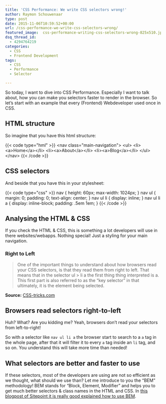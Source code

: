 ```yaml
---
title: 'CSS Performance: We write CSS selectors wrong!'
author: Raymon Schouwenaar
type: post
date: 2015-11-06T10:59:52+00:00
url: /css-performance-we-write-css-selectors-wrong/
featured_image:  css-performance-writing-css-selectors-wrong-825x510.jpg
dsq_thread_id:
  - 4294764219
categories:
  - CSS
  - Frontend Development
tags:
  - CSS
  - Performance
  - Selector

---
```

So today, I want to dive into CSS Performance. Especially I want to talk about, how you can make you selectors faster to render in the browser. So let&#8217;s start with an example that every (Frontend) Webdeveloper used once in CSS.

## HTML structure

So imagine that you have this html structure:

{{< code type="hml" >}}
&lt;nav class="main-navigation"&gt;
 &lt;ul&gt;
 &lt;li&gt;&lt;a&gt;Home&lt;/a&gt;&lt;/li&gt;
 &lt;li&gt;&lt;a&gt;About&lt;/a&gt;&lt;/li&gt;
 &lt;li&gt;&lt;a&gt;Blog&lt;/a&gt;&lt;/li&gt;
 &lt;/ul&gt;
 &lt;/nav&gt;
{{< /code >}}

## CSS selectors

And beside that you have this in your stylesheet:

{{< code type="css" >}}
  nav {
 height: 60px;
 max-width: 1024px;
 }
 nav ul {
 margin: 0;
 padding: 0;
 text-align: center;
 }
 nav ul li {
 display: inline;
 }
 nav ul li a {
 display: inline-block;
 padding: .5em 1em;
 }
{{< /code >}}

## Analysing the HTML & CSS

If you check the HTML & CSS, this is something a lot developers will use in there websites/webapps. Nothing special! Just a styling for your main navigation.

### Right to Left

> One of the important things to understand about how browsers read your CSS selectors, is that they read them from right to left. That means that in the selector ul > li a the first thing thing interpreted is a. This first part is also referred to as the &#8220;key selector&#8221; in that ultimately, it is the element being selected.

**Source:** [CSS-tricks.com][1]

## Browsers read selectors right-to-left

Huh? What? Are you kidding me? Yeah, browsers don&#8217;t read your selectors from left-to-right!

So with a selector like `nav ul li a` the browser start to search to a `a` tag in the whole page, after that it will filter it to every `a` tag inside an `li` tag, and so on. You understand this will take more time than needed!

## What selectors are better and faster to use

If these selectors, most of the developers are using are not so efficient as we thought, what should we use than? Let me introduce to you the &#8220;BEM&#8221; methodology! BEM stands for &#8220;Block, Element, Modifier&#8221; and helps you to get much better selectors & class names in the HTML and CSS. In <a href="http://www.sitepoint.com/bem-smacss-advice-from-developers/" target="_blank">this blogpost of Sitepoint it is really good explained how to use BEM</a>.

 [1]: https://css-tricks.com/efficiently-rendering-css/